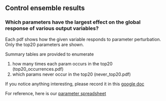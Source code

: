## Control ensemble results

### Which parameters have the largest effect on the global response of various output variables?

Each pdf shows how the given variable responds to parameter perturbation. Only the top20 parameters are shown.

Summary tables are provided to enumerate 
1. how many times each param occurs in the top20 (top20_occurrences.pdf)
2. which params never occur in the top20 (never_top20.pdf)

If you notice anything interesting, please record it in this
[google doc](https://docs.google.com/document/d/1-mJMUTPzPxbprCs6BXvCRCtXEXEKz6rv0Aq7ser9euM/edit)

For reference, here is our
[parameter spreadsheet](https://docs.google.com/spreadsheets/d/1OtkaO_uAmafWKR9kgtRC2Ge6d6fkhymngSpben5SJ_Q/edit#gid=340121780)
